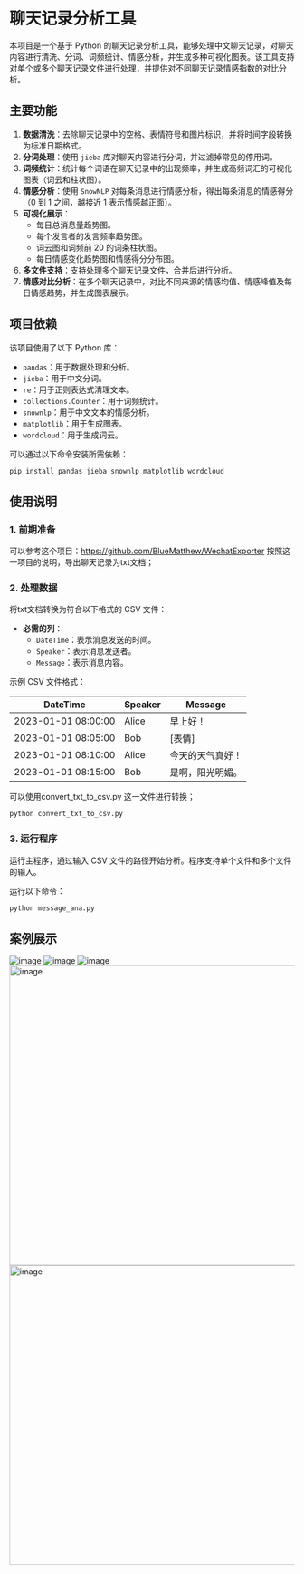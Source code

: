 # 聊天记录分析工具

本项目是一个基于 Python 的聊天记录分析工具，能够处理中文聊天记录，对聊天内容进行清洗、分词、词频统计、情感分析，并生成多种可视化图表。该工具支持对单个或多个聊天记录文件进行处理，并提供对不同聊天记录情感指数的对比分析。

## 主要功能

1. **数据清洗**：去除聊天记录中的空格、表情符号和图片标识，并将时间字段转换为标准日期格式。
2. **分词处理**：使用 `jieba` 库对聊天内容进行分词，并过滤掉常见的停用词。
3. **词频统计**：统计每个词语在聊天记录中的出现频率，并生成高频词汇的可视化图表（词云和柱状图）。
4. **情感分析**：使用 `SnowNLP` 对每条消息进行情感分析，得出每条消息的情感得分（0 到 1 之间，越接近 1 表示情感越正面）。
5. **可视化展示**：
   - 每日总消息量趋势图。
   - 每个发言者的发言频率趋势图。
   - 词云图和词频前 20 的词条柱状图。
   - 每日情感变化趋势图和情感得分分布图。
6. **多文件支持**：支持处理多个聊天记录文件，合并后进行分析。
7. **情感对比分析**：在多个聊天记录中，对比不同来源的情感均值、情感峰值及每日情感趋势，并生成图表展示。

## 项目依赖

该项目使用了以下 Python 库：

- `pandas`：用于数据处理和分析。
- `jieba`：用于中文分词。
- `re`：用于正则表达式清理文本。
- `collections.Counter`：用于词频统计。
- `snownlp`：用于中文文本的情感分析。
- `matplotlib`：用于生成图表。
- `wordcloud`：用于生成词云。

可以通过以下命令安装所需依赖：

```bash
pip install pandas jieba snownlp matplotlib wordcloud
```

## 使用说明

### 1. 前期准备

可以参考这个项目：https://github.com/BlueMatthew/WechatExporter
按照这一项目的说明，导出聊天记录为txt文档；

### 2. 处理数据

将txt文档转换为符合以下格式的 CSV 文件：

- **必需的列**：
  - `DateTime`：表示消息发送的时间。
  - `Speaker`：表示消息发送者。
  - `Message`：表示消息内容。

示例 CSV 文件格式：

| DateTime            | Speaker | Message     |
|---------------------|---------|-------------|
| 2023-01-01 08:00:00 | Alice   | 早上好！     |
| 2023-01-01 08:05:00 | Bob     | [表情]       |
| 2023-01-01 08:10:00 | Alice   | 今天的天气真好！ |
| 2023-01-01 08:15:00 | Bob     | 是啊，阳光明媚。 |

可以使用convert_txt_to_csv.py 这一文件进行转换；
```bash
python convert_txt_to_csv.py
```

### 3. 运行程序

运行主程序，通过输入 CSV 文件的路径开始分析。程序支持单个文件和多个文件的输入。

运行以下命令：

```bash
python message_ana.py
```

## 案例展示
![image](https://github.com/user-attachments/assets/77e97cf4-1ad8-485b-b0d2-40a4e658fc63)
![image](https://github.com/user-attachments/assets/f2e0fa60-3c86-42df-90fe-28e7d1a0fbdf)
![image](https://github.com/user-attachments/assets/b5c34fd0-f024-4d3b-b3df-276d1158e46d)
<img width="530" alt="image" src="https://github.com/user-attachments/assets/5f845c19-c6c8-4d16-afbf-02d7c64bb5e2">
<img width="529" alt="image" src="https://github.com/user-attachments/assets/ba68e3af-ef98-4141-b8f0-4ca130cdf043">


